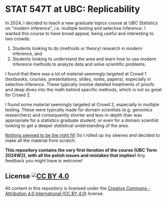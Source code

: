 # STAT 547T at UBC: Replicability 

In 2024, I decided to teach a new graduate topics course at UBC Statistics on "modern inference", i.e. multiple testing and selective inference. I wanted this course to have broad appeal, being useful and interesting to two crowds: 

1. Students looking to do (methods or theory) research in modern inference, and 
2. Students looking to understand the area and learn how to use modern inference methods to analyze data and solve scientific problems. 

I found that there was a lot of material seemingly targeted at Crowd 1 (textbooks, courses, presentations, slides, notes, papers), especially in selective inference. These typically involve detailed treatments of proofs and deep dives into the math behind specific methods, which is not so great for Crowd 2. 

I found some material seemingly targeted at Crowd 2, especially in multiple testing. These were typically made for  domain scientists (e.g. genomics researchers) and consequently shorter and less in-depth than was appropriate for a statistics graduate student, or even for a domain scientist looking to get a deeper statistical understanding of the area. 

[Nothing seemed to be the right fit!](https://twitter.com/BetterCallSaul/status/702517442845736960) So I rolled up my sleeves and decided to make all the material from scratch. 

**This repository contains the very first iteration of the course (UBC Term 2024W2), with all the polish issues and mistakes that implies!** Any feedback you might have is welcome! 

## License [![CC BY 4.0](http://mirrors.creativecommons.org/presskit/buttons/80x15/svg/by.svg)](http://creativecommons.org/licenses/by/4.0/)

All content in this repository is licensed under the [Creative Commons - Attribution 4.0 International (CC BY 4.0)](http://creativecommons.org/licenses/by/4.0/) license.